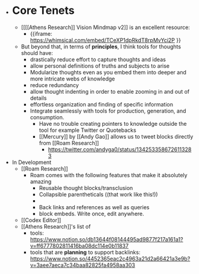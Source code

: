 - # Core Tenets
    - [[[[Athens Research]] Vision Mindmap v2]] is an excellent resource:
        - {{iframe: https://whimsical.com/embed/TCeXP1dpRkdT8rpMvYci2P  }}
    - But beyond that, in terms of **principles**, I think tools for thoughts should have:
        - drastically reduce effort to capture thoughts and ideas
        - allow personal  definitions of truths and subjects to arise
        - Modularize thoughts even as you embed them into deeper and more intricate webs of knowledge
        - reduce redundancy
        - allow thought indenting in order to enable zooming in and out of details
        - effortless organization and finding of specific information
        - Integrate seamlessly with tools for production, generation, and consumption. 
            - Have no trouble creating pointers to knowledge outside the tool for example Twitter or Quotebacks
            - [[Mercury]] by [[Andy Gao]] allows us to tweet blocks directly from [[Roam Research]]
                - https://twitter.com/andyga0/status/1342533586726113283
- In Development
    - [[Roam Research]]
        - Roam comes with the following features that make it absolutely amazing
            - Reusable thought blocks/transclusion
            - Collapsible parentheticals ((that work like this!))
            - 
            - Back links and references as well as queries
            - block embeds. Write once, edit anywhere.
    - [[Codex Editor]]
    - [[Athens Research]]'s list of 
        - tools: https://www.notion.so/db13644f08144495ad9877f217a161a1?v=ff6777802811416ba08dc114e0b11837
        - tools that are __planning__ to support backlinks: https://www.notion.so/4452365eac2c4963a21d2a66421a3e9b?v=3aee7aeca7c34baa82825fa4958aa303
